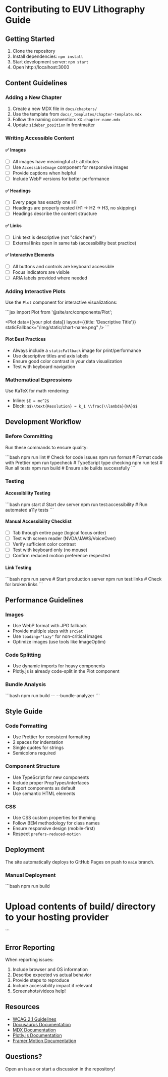 # Contributing to EUV Lithography Guide

## Getting Started

1. Clone the repository
2. Install dependencies: `npm install`
3. Start development server: `npm start`
4. Open http://localhost:3000

## Content Guidelines

### Adding a New Chapter

1. Create a new MDX file in `docs/chapters/`
2. Use the template from `docs/_templates/chapter-template.mdx`
3. Follow the naming convention: `XX-chapter-name.mdx`
4. Update `sidebar_position` in frontmatter

### Writing Accessible Content

#### ✅ Images
- [ ] All images have meaningful `alt` attributes
- [ ] Use `AccessibleImage` component for responsive images
- [ ] Provide captions when helpful
- [ ] Include WebP versions for better performance

#### ✅ Headings
- [ ] Every page has exactly one H1
- [ ] Headings are properly nested (H1 → H2 → H3, no skipping)
- [ ] Headings describe the content structure

#### ✅ Links
- [ ] Link text is descriptive (not "click here")
- [ ] External links open in same tab (accessibility best practice)

#### ✅ Interactive Elements
- [ ] All buttons and controls are keyboard accessible
- [ ] Focus indicators are visible
- [ ] ARIA labels provided where needed

### Adding Interactive Plots

Use the `Plot` component for interactive visualizations:

\`\`\`jsx
import Plot from '@site/src/components/Plot';

<Plot
  data={[your plot data]}
  layout={{title: 'Descriptive Title'}}
  staticFallback="/img/static/chart-name.png"
/>
\`\`\`

#### Plot Best Practices
- Always include a `staticFallback` image for print/performance
- Use descriptive titles and axis labels
- Ensure good color contrast in your data visualization
- Test with keyboard navigation

### Mathematical Expressions

Use KaTeX for math rendering:

- Inline: `$E = mc^2$`
- Block: `$$\\text{Resolution} = k_1 \\frac{\\lambda}{NA}$$`

## Development Workflow

### Before Committing
Run these commands to ensure quality:

\`\`\`bash
npm run lint           # Check for code issues
npm run format         # Format code with Prettier
npm run typecheck      # TypeScript type checking
npm run test           # Run all tests
npm run build          # Ensure site builds successfully
\`\`\`

### Testing

#### Accessibility Testing
\`\`\`bash
npm start                    # Start dev server
npm run test:accessibility   # Run automated a11y tests
\`\`\`

#### Manual Accessibility Checklist
- [ ] Tab through entire page (logical focus order)
- [ ] Test with screen reader (NVDA/JAWS/VoiceOver)
- [ ] Verify sufficient color contrast
- [ ] Test with keyboard only (no mouse)
- [ ] Confirm reduced motion preference respected

#### Link Testing
\`\`\`bash
npm run serve               # Start production server
npm run test:links          # Check for broken links
\`\`\`

## Performance Guidelines

### Images
- Use WebP format with JPG fallback
- Provide multiple sizes with `srcSet`
- Use `loading="lazy"` for non-critical images
- Optimize images (use tools like ImageOptim)

### Code Splitting
- Use dynamic imports for heavy components
- Plotly.js is already code-split in the Plot component

### Bundle Analysis
\`\`\`bash
npm run build -- --bundle-analyzer
\`\`\`

## Style Guide

### Code Formatting
- Use Prettier for consistent formatting
- 2 spaces for indentation
- Single quotes for strings
- Semicolons required

### Component Structure
- Use TypeScript for new components
- Include proper PropTypes/interfaces
- Export components as default
- Use semantic HTML elements

### CSS
- Use CSS custom properties for theming
- Follow BEM methodology for class names
- Ensure responsive design (mobile-first)
- Respect `prefers-reduced-motion`

## Deployment

The site automatically deploys to GitHub Pages on push to `main` branch.

### Manual Deployment
\`\`\`bash
npm run build
# Upload contents of build/ directory to your hosting provider
\`\`\`

## Error Reporting

When reporting issues:

1. Include browser and OS information
2. Describe expected vs actual behavior
3. Provide steps to reproduce
4. Include accessibility impact if relevant
5. Screenshots/videos help!

## Resources

- [WCAG 2.1 Guidelines](https://www.w3.org/WAI/WCAG21/quickref/)
- [Docusaurus Documentation](https://docusaurus.io/)
- [MDX Documentation](https://mdxjs.com/)
- [Plotly.js Documentation](https://plotly.com/javascript/)
- [Framer Motion Documentation](https://www.framer.com/motion/)

## Questions?

Open an issue or start a discussion in the repository!
